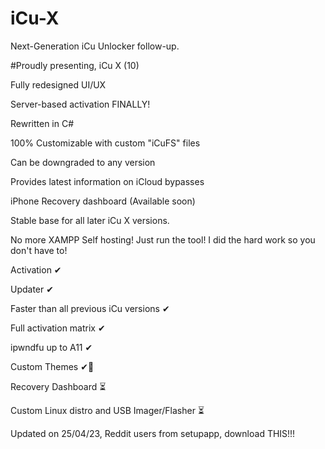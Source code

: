 # iCu-X
Next-Generation iCu Unlocker follow-up.


#Proudly presenting, iCu X (10)


Fully redesigned UI/UX

Server-based activation FINALLY!

Rewritten in C#

100% Customizable with custom "iCuFS" files

Can be downgraded to any version

Provides latest information on iCloud bypasses

iPhone Recovery dashboard (Available soon)

Stable base for all later iCu X versions.

No more XAMPP Self hosting! Just run the tool! I did the hard work so you don't have to!



Activation ✔

Updater ✔

Faster than all previous iCu versions ✔

Full activation matrix ✔

ipwndfu up to A11 ✔

Custom Themes ✔👀

Recovery Dashboard ⏳

Custom Linux distro and USB Imager/Flasher ⏳



Updated on 25/04/23, Reddit users from setupapp, download THIS!!!
